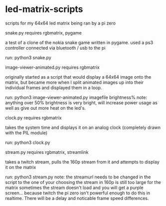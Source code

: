 # led-matrix-scripts
scripts for my 64x64 led matrix being ran by a pi zero




snake.py
requires rgbmatrix, pygame

a test of a clone of the nokia snake game written in pygame. used a ps3 controller connected via bluetooth / usb to the pi

run: python3 snake.py



image-viewer-animated.py
requires rgbmatrix

originally started as a script that would display a 64x64 image onto the matrix, but became more when I split animated images up into their individual frames and displayed them in a loop.

run: python3 image-viewer-animated.py imagefile brightness%
note: anything over 50% brightness is very bright, will increase power usage as well as give out more heat on the led's.



clock.py
requires rgbmatrix

takes the system time and displays it on an analog clock (completely drawn with the PIL module)

run: python3 clock.py

stream.py
requires rgbmatrix, streamlink

takes a twitch stream, pulls the 160p stream from it and attempts to display it on the matrix

run: python3 stream.py
note: the streamurl needs to be changed in the script to the one of your choosing
the stream in 160p is still too large for the matrix
sometimes the stream doesn't load and you will get a purple screen... because twitch
the pi zero isn't powerful enough to do this in realtime. There will be a delay and noticable frame speed differences.
